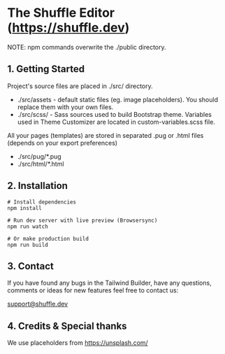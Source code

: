 # The Shuffle Editor (https://shuffle.dev)

NOTE: npm commands overwrite the ./public directory.

## 1. Getting Started

Project's source files are placed in ./src/ directory. 

* ./src/assets - default static files (eg. image placeholders). You should replace them with your own files.
* ./src/scss/ - Sass sources used to build Bootstrap theme. Variables used in Theme Customizer are located in custom-variables.scss file.

All your pages (templates) are stored in separated .pug or .html files (depends on your export preferences)
* ./src/pug/*.pug 
* ./src/html/*.html 

## 2. Installation

```
# Install dependencies
npm install 

# Run dev server with live preview (Browsersync)
npm run watch

# Or make production build
npm run build
```

## 3. Contact

If you have found any bugs in the Tailwind Builder, have any questions, 
comments or ideas for new features feel free to contact us:

support@shuffle.dev

## 4. Credits & Special thanks

We use placeholders from https://unsplash.com/
